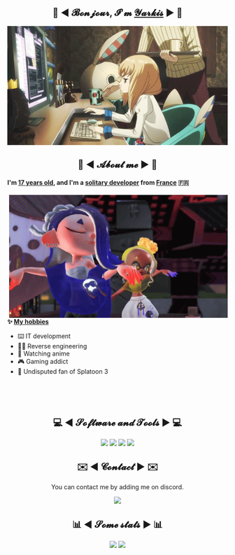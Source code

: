 <div align="center">
  <h2>👋 ◄ 𝓑𝓸𝓷𝓳𝓸𝓾𝓻, 𝓘'𝓶 <a href="https://github.com/Yarkis01">𝓨𝓪𝓻𝓴𝓲𝓼</a> ► 👋</h2>
  <img src="assets/banner.gif" width="700" />
</div>
 
<h2 align="center">💬 ◄ 𝓐𝓫𝓸𝓾𝓽 𝓶𝓮 ► 💬</h2>
<h4>I'm <ins>17 years old</ins>, and I'm a <ins>solitary developer</ins> from <ins>France</ins> 🇫🇷</h4>

<img src="assets/splatoon3.gif" width="500" align="right" />
<br />

**✨ <ins>My hobbies</ins>**
- ⌨️ IT development 
- 👨‍💻 Reverse engineering
- 👀 Watching anime
- 🎮 Gaming addict
- 🔫 Undisputed fan of Splatoon 3

<br /><br /><br />

<h2 align="center">💻 ◄ 𝓢𝓸𝓯𝓽𝔀𝓪𝓻𝓮 𝓪𝓷𝓭 𝓣𝓸𝓸𝓵𝓼 ► 💻</h2>
<div align="center">
  <img src="https://img.shields.io/badge/Linux%20Mint%2020.3%20-2ecc71?style=for-the-badge&logo=linuxmint&logoColor=white" />
  <img src="https://img.shields.io/badge/Visual Studio Code%20-2980b9.svg?&style=for-the-badge&logo=visual%20studio%20code&logoColor=white" />
  <img src="https://img.shields.io/badge/Git%20-f05033.svg?&style=for-the-badge&logo=git&logoColor=white" />
  <img src="https://img.shields.io/badge/Python%20-3498db.svg?&style=for-the-badge&logo=python&logoColor=white" />
</div>

<h2 align="center">✉️ ◄ 𝓒𝓸𝓷𝓽𝓪𝓬𝓽 ► ✉️</h2>

<div align="center">
  <p>You can contact me by adding me on discord.</p>
  <img src="https://lanyard.cnrad.dev/api/916363479366127616?animated=true&hideDiscrim=false" />
</div>

<h2 align="center">📊 ◄ 𝓢𝓸𝓶𝓮 𝓼𝓽𝓪𝓽𝓼 ► 📊</h2>

<div align="center">
  <img height="125" src="https://github-readme-stats.vercel.app/api?username=Yarkis01&hide_border=true&show_icons=true&theme=gotham&count_private=true" />
  <img height="125" src="https://github-readme-stats.vercel.app/api/top-langs/?username=Yarkis01&theme=gotham&langs_count=6&layout=compact&hide_border=true" />
</div>
